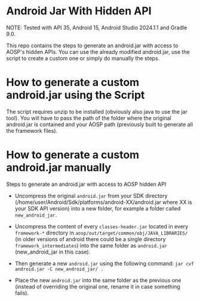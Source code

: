 # Android Jar With Hidden API

NOTE: Tested with API 35, Android 15, Android Studio 2024.1.1 and Gradle 9.0.

This repo contains the steps to generate an android.jar with access to AOSP's hidden APIs. You can use the already modified android.jar, use the script to create a custom one or simply do manually the steps.

# How to generate a custom android.jar using the Script

The script requires unzip to be installed (obviously also java to use the jar tool). You will have to pass the path of the folder where the original android.jar is contained and your AOSP path (previously built to generate all the framework files).

# How to generate a custom android.jar manually

Steps to generate an android.jar with access to AOSP hidden API

- Uncompress the original `android.jar` from your SDK directory (/home/user/Android/Sdk/platforms/android-XX/android.jar where XX is your SDK API version) into a new folder, for example a folder called `new_android_jar`.

- Uncompress the content of every `classes-header.jar` located in every `framework-*` directory in `aosp/out/target/common/obj/JAVA_LIBRARIES/` (in older versions of android there could be a single directory `framework_intermediates`) into the same folder as `android.jar` (new_android_jar in this case).

- Then generate a new `android.jar` using the following command: `jar cvf android.jar -C new_android_jar/ .`

- Place the new `android.jar` into the same folder as the previous one (instead of overriding the original one, rename it in case something fails).
